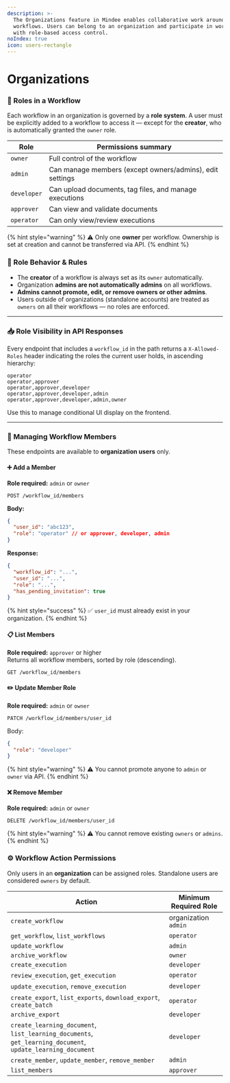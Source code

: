 ```yaml
---
description: >-
  The Organizations feature in Mindee enables collaborative work around
  workflows. Users can belong to an organization and participate in workflows
  with role-based access control.
noIndex: true
icon: users-rectangle
---
```


# Organizations

### 👥 Roles in a Workflow

Each workflow in an organization is governed by a **role system**. A user must be explicitly added to a workflow to access it — except for the **creator**, who is automatically granted the `owner` role.

| Role        | Permissions summary                                      |
| ----------- | -------------------------------------------------------- |
| `owner`     | Full control of the workflow                             |
| `admin`     | Can manage members (except owners/admins), edit settings |
| `developer` | Can upload documents, tag files, and manage executions   |
| `approver`  | Can view and validate documents                          |
| `operator`  | Can only view/review executions                          |

{% hint style="warning" %}
⚠️ Only one **owner** per workflow. Ownership is set at creation and cannot be transferred via API.
{% endhint %}

### 🔐 Role Behavior & Rules

* The **creator** of a workflow is always set as its `owner` automatically.
* Organization **admins are not automatically admins** on all workflows.
* **Admins cannot promote, edit, or remove owners or other admins**.
* Users outside of organizations (standalone accounts) are treated as `owners` on all their workflows — no roles are enforced.

***

### 📥 Role Visibility in API Responses

Every endpoint that includes a `workflow_id` in the path returns a `X-Allowed-Roles` header indicating the roles the current user holds, in ascending hierarchy:

```
operator
operator,approver
operator,approver,developer
operator,approver,developer,admin
operator,approver,developer,admin,owner
```

Use this to manage conditional UI display on the frontend.

***

### 🔄 Managing Workflow Members

These endpoints are available to **organization users** only.

#### ➕ Add a Member

**Role required:** `admin` or `owner`

```http
POST /workflow_id/members
```

**Body:**

```json
{
  "user_id": "abc123",
  "role": "operator" // or approver, developer, admin
}
```

**Response:**

```json
{
  "workflow_id": "...",
  "user_id": "...",
  "role": "...",
  "has_pending_invitation": true
}
```

{% hint style="success" %}
✅ `user_id` must already exist in your organization.
{% endhint %}

#### 📋 List Members

**Role required:** `approver` or higher\
Returns all workflow members, sorted by role (descending).

```http
GET /workflow_id/members
```

#### ✏️ Update Member Role

**Role required:** `admin` or `owner`

```http
PATCH /workflow_id/members/user_id
```

Body:

```json
{
  "role": "developer"
}
```

{% hint style="warning" %}
⚠️ You cannot promote anyone to `admin` or `owner` via API.
{% endhint %}

#### ❌ Remove Member

**Role required:** `admin` or `owner`

```http
DELETE /workflow_id/members/user_id
```

{% hint style="warning" %}
⚠️ You cannot remove existing `owners` or `admins`.
{% endhint %}

### ⚙️ Workflow Action Permissions

Only users in an **organization** can be assigned roles. Standalone users are considered `owners` by default.

| Action                                                                                                     | Minimum Required Role |
| ---------------------------------------------------------------------------------------------------------- | --------------------- |
| `create_workflow`                                                                                          | organization `admin`  |
| `get_workflow`, `list_workflows`                                                                           | `operator`            |
| `update_workflow`                                                                                          | `admin`               |
| `archive_workflow`                                                                                         | `owner`               |
| `create_execution`                                                                                         | `developer`           |
| `review_execution`, `get_execution`                                                                        | `operator`            |
| `update_execution`, `remove_execution`                                                                     | `developer`           |
| `create_export`, `list_exports`, `download_export`, `create_batch`                                         | `operator`            |
| `archive_export`                                                                                           | `developer`           |
| `create_learning_document`, `list_learning_documents`, `get_learning_document`, `update_learning_document` | `developer`           |
| `create_member`, `update_member`, `remove_member`                                                          | `admin`               |
| `list_members`                                                                                             | `approver`            |

